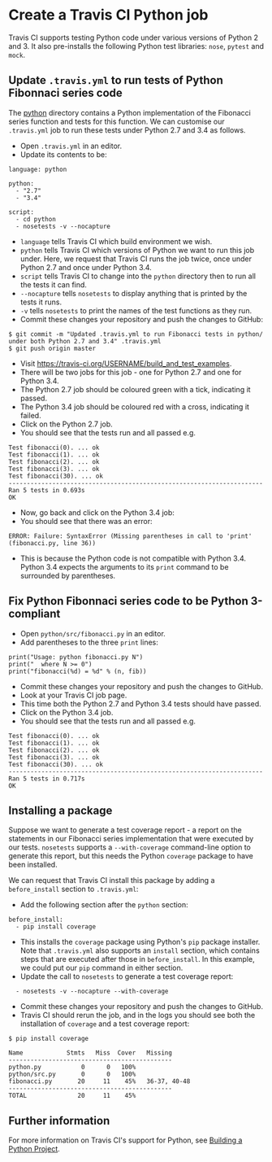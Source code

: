 Create a Travis CI Python job
=============================

Travis CI supports testing Python code under various versions of Python 2 and 3. It also pre-installs the following Python test libraries: `nose`, `pytest` and `mock`.

Update `.travis.yml` to run tests of Python Fibonnaci series code
-----------------------------------------------------------------

The [python](./python) directory contains a Python implementation of the Fibonacci series function and tests for this function. We can customise our `.travis.yml` job to run these tests under Python 2.7 and 3.4 as follows.

* Open `.travis.yml` in an editor.
* Update its contents to be:

```
language: python

python:
  - "2.7"
  - "3.4"

script: 
  - cd python
  - nosetests -v --nocapture
```

* `language` tells Travis CI which build environment we wish.
* `python` tells Travis CI which versions of Python we want to run this job under. Here, we request that Travis CI runs the job twice, once under Python 2.7 and once under Python 3.4.
* `script` tells Travis CI to change into the `python` directory then to run all the tests it can find.
* `--nocapture` tells `nosetests` to display anything that is printed by the tests it runs.
* `-v` tells `nosetests` to print the names of the test functions as they run.
* Commit these changes your repository and push the changes to GitHub:

```
$ git commit -m "Updated .travis.yml to run Fibonacci tests in python/ under both Python 2.7 and 3.4" .travis.yml
$ git push origin master
```

* Visit https://travis-ci.org/USERNAME/build_and_test_examples.
* There will be two jobs for this job - one for Python 2.7 and one for Python 3.4.
* The Python 2.7 job should be coloured green with a tick, indicating it passed.
* The Python 3.4 job should be coloured red with a cross, indicating it failed.
* Click on the Python 2.7 job. 
* You should see that the tests run and all passed e.g.

```
Test fibonacci(0). ... ok
Test fibonacci(1). ... ok
Test fibonacci(2). ... ok
Test fibonacci(3). ... ok
Test fibonacci(30). ... ok
----------------------------------------------------------------------
Ran 5 tests in 0.693s
OK
```

* Now, go back and click on the Python 3.4 job:
* You should see that there was an error:

```
ERROR: Failure: SyntaxError (Missing parentheses in call to 'print' (fibonacci.py, line 36))
```

* This is because the Python code is not compatible with Python 3.4. Python 3.4 expects the arguments to its `print` command to be surrounded by parentheses.

Fix Python Fibonnaci series code to be Python 3-compliant
---------------------------------------------------------

* Open `python/src/fibonacci.py` in an editor.
* Add parentheses to the three `print` lines:

```
print("Usage: python fibonacci.py N")
print("  where N >= 0")
print("fibonacci(%d) = %d" % (n, fib))
```

* Commit these changes your repository and push the changes to GitHub.
* Look at your Travis CI job page.
* This time both the Python 2.7 and Python 3.4 tests should have passed.
* Click on the Python 3.4 job. 
* You should see that the tests run and all passed e.g.

```
Test fibonacci(0). ... ok
Test fibonacci(1). ... ok
Test fibonacci(2). ... ok
Test fibonacci(3). ... ok
Test fibonacci(30). ... ok
----------------------------------------------------------------------
Ran 5 tests in 0.717s
OK
```

Installing a package
--------------------

Suppose we want to generate a test coverage report - a report on the statements in our Fibonacci series implementation that were executed by our tests. `nosetests` supports a `--with-coverage` command-line option to generate this report, but this needs the Python `coverage` package to have been installed.

We can request that Travis CI install this package by adding a `before_install` section to `.travis.yml`:

* Add the following section after the `python` section:

```
before_install:
  - pip install coverage
```

* This installs the `coverage` package using Python's `pip` package installer. Note that `.travis.yml` also supports an `install` section, which contains steps that are executed after those in `before_install`. In this example, we could put our `pip` command in either section.
* Update the call to `nosetests` to generate a test coverage report:

```
  - nosetests -v --nocapture --with-coverage
```

* Commit these changes your repository and push the changes to GitHub.
* Travis CI should rerun the job, and in the logs you should see both the installation of `coverage` and a test coverage report:

```
$ pip install coverage
```

```
Name            Stmts   Miss  Cover   Missing
---------------------------------------------
python.py           0      0   100%   
python/src.py       0      0   100%   
fibonacci.py       20     11    45%   36-37, 40-48
---------------------------------------------
TOTAL              20     11    45%   
```

Further information
-------------------

For more information on Travis CI's support for Python, see [Building a Python Project](http://docs.travis-ci.com/user/languages/python/).
